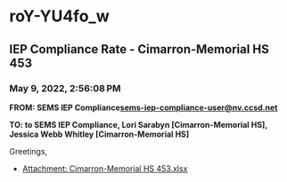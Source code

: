 # roY-YU4fo_w
## IEP Compliance Rate - Cimarron-Memorial HS 453
### May 9, 2022, 2:56:08 PM
**FROM: SEMS IEP Compliance<sems-iep-compliance-user@nv.ccsd.net>**

**TO: to SEMS IEP Compliance, Lori Sarabyn [Cimarron-Memorial HS], Jessica Webb Whitley [Cimarron-Memorial HS]**


Greetings,  





* [Attachment: Cimarron-Memorial HS 453.xlsx](roY-YU4fo_w-attachment-1.xlsx)
